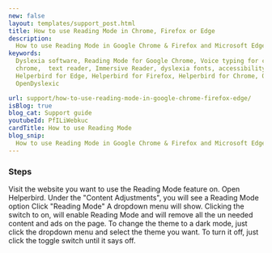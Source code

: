 ```yaml
---
new: false
layout: templates/support_post.html
title: How to use Reading Mode in Chrome, Firefox or Edge
description:
  How to use Reading Mode in Google Chrome & Firefox and Microsoft Edge using Helperbird for free.
keywords:
  Dyslexia software, Reading Mode for Google Chrome, Voice typing for chrome, Text to speech for
  chrome,  text reader, Immersive Reader, dyslexia fonts, accessibility software, dyslexia software,
  Helperbird for Edge, Helperbird for Firefox, Helperbird for Chrome, Opendyslexic for Chrome,
  OpenDyslexic

url: support/how-to-use-reading-mode-in-google-chrome-firefox-edge/
isBlog: true
blog_cat: Support guide
youtubeId: PfILiWebkuc
cardTitle: How to use Reading Mode
blog_snip:
  How to use Reading Mode in Google Chrome & Firefox and Microsoft Edge using Helperbird for free.
---
```


### Steps

Visit the website you want to use the Reading Mode feature on. Open Helperbird. Under the "Content
Adjustments", you will see a Reading Mode option Click "Reading Mode" A dropdown menu will show.
Clicking the switch to on, will enable Reading Mode and will remove all the un needed content and ads
on the page. To change the theme to a dark mode, just click the dropdown menu and select the theme
you want. To turn it off, just click the toggle switch until it says off.
